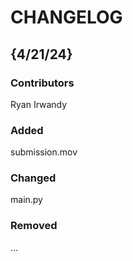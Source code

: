 # CHANGELOG

## {4/21/24}
### Contributors
Ryan Irwandy

### Added
submission.mov

### Changed
main.py

### Removed
...